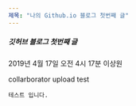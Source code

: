 ```yaml
---
제목: "나의 Github.io 블로그 첫번째 글"
---
```


##### 깃허브 블로그 첫번째 글
2019년 4월 17일 오전 4시 17분
이상원

collarborator upload test
```
테스트 입니다.

